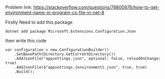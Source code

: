 
Problem link: https://stackoverflow.com/questions/78800876/how-to-get-environment-name-in-program-cs-file-in-net-8

Firstly Need to add this package
```
dotnet add package Microsoft.Extensions.Configuration.Json
```

then write this code 
```
var configuration = new ConfigurationBuilder()
    .SetBasePath(Directory.GetCurrentDirectory())
    .AddJsonFile("appsettings.json", optional: false, reloadOnChange: true)
    .AddJsonFile($"appsettings.{environment}.json", true, true)
    .Build();
   ``` 
